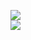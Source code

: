 [![](https://img.shields.io/badge/Made%20With-Github%20Spray-lightgrey.svg?style=for-the-badge&logo=github)](https://github.com/Annihil/github-spray#29832)  
[![](https://i.imgur.com/2DrTn0Z.gif)](https://github.com/Annihil/github-spray)